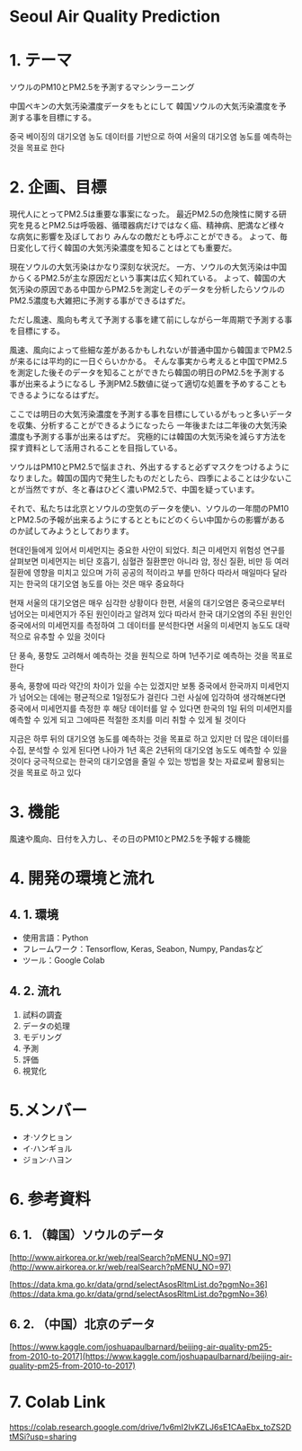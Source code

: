 # Seoul Air Quality Prediction

# 1. テーマ

ソウルのPM10とPM2.5を予測するマシンラーニング

中国ペキンの大気汚染濃度データをもとにして
韓国ソウルの大気汚染濃度を予測する事を目標にする。

중국 베이징의 대기오염 농도 데이터를 기반으로 하여
서울의 대기오염 농도를 예측하는 것을 목표로 한다

# 2. 企画、目標

現代人にとってPM2.5は重要な事案になった。
最近PM2.5の危険性に関する研究を見るとPM2.5は呼吸器、循環器病だけではなく癌、精神病、肥満など様々な病気に影響を及ぼしており
みんなの敵だとも呼ぶことができる。
よって、毎日変化して行く韓国の大気汚染濃度を知ることはとても重要だ。

現在ソウルの大気汚染はかなり深刻な状況だ。
一方、ソウルの大気汚染は中国からくるPM2.5が主な原因だという事実は広く知れている。
よって、韓国の大気汚染の原因である中国からPM2.5を測定しそのデータを分析したらソウルのPM2.5濃度も大雑把に予測する事ができるはずだ。

ただし風速、風向も考えて予測する事を建て前にしながら一年周期で予測する事を目標にする。

風速、風向によって些細な差があるかもしれないが普通中国から韓国までPM2.5が来るには平均的に一日ぐらいかかる。
そんな事実から考えると中国でPM2.5を測定した後そのデータを知ることができたら韓国の明日のPM2.5を予測する事が出来るようになるし
予測PM2.5数値に従って適切な処置を予めすることもできるようになるはずだ。

ここでは明日の大気汚染濃度を予測する事を目標にしているがもっと多いデータを収集、分析することができるようになったら
一年後または二年後の大気汚染濃度も予測する事が出来るはずだ。
究極的には韓国の大気汚染を減らす方法を探す資料として活用されることを目指している。


ソウルはPM10とPM2.5で悩まされ、外出するすると必ずマスクをつけるようになりました。韓国の国内で発生したものだとしたら、四季によることは少ないことが当然ですが、冬と春はひどく濃いPM2.5で、中国を疑っています。

それで、私たちは北京とソウルの空気のデータを使い、ソウルの一年間のPM10とPM2.5の予報が出来るようにするとともにどのくらい中国からの影響があるのか試してみようとしております。



현대인들에게 있어서 미세먼지는 중요한 사안이 되었다.
최근 미세먼지 위험성 연구를 살펴보면 미세먼지는 비단 호흡기, 심혈관 질환뿐만 아니라
암, 정신 질환, 비만 등 여러 질환에 영향을 미치고 있으며 가히 공공의 적이라고 부를 만하다
따라서 매일마다 달라지는 한국의 대기오염 농도를 아는 것은 매우 중요하다

현재 서울의 대기오염은 매우 심각한 상황이다
한편, 서울의 대기오염은 중국으로부터 넘어오는 미세먼지가 주된 원인이라고 알려져 있다
따라서 한국 대기오염의 주된 원인인 중국에서의 미세먼지를 측정하여
그 데이터를 분석한다면 서울의 미세먼지 농도도 대략적으로 유추할 수 있을 것이다

단 풍속, 풍향도 고려해서 예측하는 것을 원칙으로 하며
1년주기로 예측하는 것을 목표로 한다

풍속, 풍향에 따라 약간의 차이가 있을 수는 있겠지만
보통 중국에서 한국까지 미세먼지가 넘어오는 데에는 평균적으로 1일정도가 걸린다
그런 사실에 입각하여 생각해본다면 중국에서 미세먼지를 측정한 후
해당 데이터를 알 수 있다면 한국의 1일 뒤의 미세먼지를 예측할 수 있게 되고
그에따른 적절한 조치를 미리 취할 수 있게 될 것이다

지금은 하루 뒤의 대기오염 농도를 예측하는 것을 목표로 하고 있지만
더 많은 데이터를 수집, 분석할 수 있게 된다면
나아가 1년 혹은 2년뒤의 대기오염 농도도 예측할 수 있을 것이다
궁극적으로는 한국의 대기오염을 줄일 수 있는 방법을 찾는 자료로써
활용되는 것을 목표로 하고 있다



# 3. 機能

風速や風向、日付を入力し、その日のPM10とPM2.5を予報する機能

# 4. 開発の環境と流れ

## 4. 1. 環境

- 使用言語：Python
- フレームワーク：Tensorflow, Keras, Seabon, Numpy, Pandasなど
- ツール：Google Colab

## 4. 2. 流れ

1. 試料の調査
2. データの処理
3. モデリング
4. 予測
5. 評価
6. 視覚化

# 5.メンバー

- オ·ソクヒョン
- イ·ハンギョル
- ジョン·ハヨン

# 6. 参考資料

## 6. 1. （韓国）ソウルのデータ

[http://www.airkorea.or.kr/web/realSearch?pMENU_NO=97](http://www.airkorea.or.kr/web/realSearch?pMENU_NO=97)

[https://data.kma.go.kr/data/grnd/selectAsosRltmList.do?pgmNo=36](https://data.kma.go.kr/data/grnd/selectAsosRltmList.do?pgmNo=36)

## 6. 2. （中国）北京のデータ

[https://www.kaggle.com/joshuapaulbarnard/beijing-air-quality-pm25-from-2010-to-2017](https://www.kaggle.com/joshuapaulbarnard/beijing-air-quality-pm25-from-2010-to-2017)

# 7. Colab Link

https://colab.research.google.com/drive/1v6mI2IvKZLJ6sE1CAaEbx_toZS2DtMSi?usp=sharing
